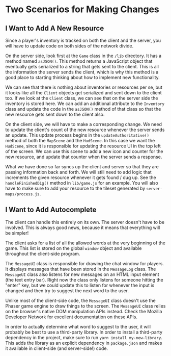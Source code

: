 # Two Scenarios for Making Changes
## I Want to Add A New Resource
Since a player's inventory is tracked on both the client and the server, you
will have to update code on both sides of the network divide.

On the server side, look first at the `Game` class in the `/lib` directory. It
has a method named `asJSON()`. This method returns a JavaScript object that
eventually gets serialized to a string that gets sent to the client. This is
all the information the server sends the client, which is why this method is a
good place to starting thinking about how to implement new functionality.

We can see that there is nothing about inventories or resources per se, but it
looks like all the `Client`  objects get serialized and sent down to the client
too. If we look at the `Client` class, we can see that on the server side the
inventory is stored here. We can add an additional attribute to the `Inventory`
class and update the code in the `asJSON()` method of that class so that the
new resource gets sent down to the client also.

On the client side, we will have to make a corresponding change. We need to
update the client's count of the new resource whenever the server sends an
update. This update process begins in the `updateAuthoritative()` method of
both the `MapScene` and the `HudScene`. In this case we want the `HudScene`,
since it is responsible for updating the resource UI in the top left of the
screen. We can use this scene to add a new icon and counter for the new
resource, and update that counter when the server sends a response.

What we have done so far syncs up the client and server so that they are
passing information back and forth. We will still need to add logic that
increments the given resource whenever it gets found / dug up. See the
`handleFinishedDig()` method in `lib/game.js` for an example. You will also
have to make sure to add your resource to the tileset generated by
`server-maps/process.js`.

## I Want to Add Autocomplete
The client can handle this entirely on its own. The server doesn't have to be
involved. This is always good news, because it means that everything will be
simpler!

The client asks for a list of all the allowed words at the very beginning of
the game. This list is stored on the global `window` object and available
throughout the client-side program.

The `MessageUI` class is responsible for drawing the chat window for players.
It displays messages that have been stored in the `MessageLog` class. The
`MessageUI` class also listens for new messages on an HTML input element (the
text entry bar). Right now the class only listens for someone hitting the
"enter" key, but we could update this to listen for whenever the input is
changed and then try to suggest the next word to the user.

Unlike most of the client-side code, the `MessageUI` class doesn't use the
Phaser game engine to draw things to the screen. The `MessageUI` class relies
on the browser's native DOM manipulation APIs instead. Check the Mozilla
Developer Network for excellent documentation on these APIs.

In order to actually determine what word to suggest to the user, it will
probably be best to use a third-party library. In order to install a
third-party dependency in the project, make sure to run `yarn install
my-new-library`. This adds the library as an explicit dependency in
`package.json` and makes it available in client-side (and server-side!) code.
